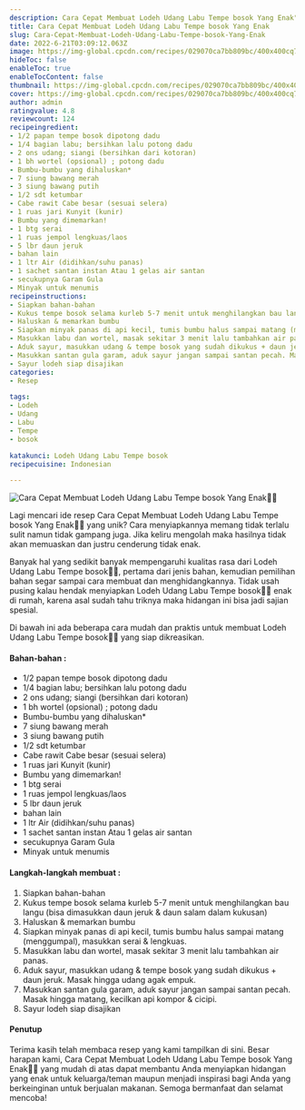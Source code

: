 ```yaml
---
description: Cara Cepat Membuat Lodeh Udang Labu Tempe bosok Yang Enak"
title: Cara Cepat Membuat Lodeh Udang Labu Tempe bosok Yang Enak
slug: Cara-Cepat-Membuat-Lodeh-Udang-Labu-Tempe-bosok-Yang-Enak
date: 2022-6-21T03:09:12.063Z
image: https://img-global.cpcdn.com/recipes/029070ca7bb809bc/400x400cq70/photo.jpg
hideToc: false
enableToc: true
enableTocContent: false
thumbnail: https://img-global.cpcdn.com/recipes/029070ca7bb809bc/400x400cq70/photo.jpg
cover: https://img-global.cpcdn.com/recipes/029070ca7bb809bc/400x400cq70/photo.jpg
author: admin
ratingvalue: 4.8
reviewcount: 124
recipeingredient:
- 1/2 papan tempe bosok dipotong dadu
- 1/4 bagian labu; bersihkan lalu potong dadu
- 2 ons udang; siangi (bersihkan dari kotoran)
- 1 bh wortel (opsional) ; potong dadu
- Bumbu-bumbu yang dihaluskan*
- 7 siung bawang merah
- 3 siung bawang putih
- 1/2 sdt ketumbar
- Cabe rawit Cabe besar (sesuai selera)
- 1 ruas jari Kunyit (kunir)
- Bumbu yang dimemarkan!
- 1 btg serai
- 1 ruas jempol lengkuas/laos
- 5 lbr daun jeruk
- bahan lain
- 1 ltr Air (didihkan/suhu panas)
- 1 sachet santan instan Atau 1 gelas air santan
- secukupnya Garam Gula
- Minyak untuk menumis
recipeinstructions:
- Siapkan bahan-bahan
- Kukus tempe bosok selama kurleb 5-7 menit untuk menghilangkan bau langu (bisa dimasukkan daun jeruk & daun salam dalam kukusan)
- Haluskan & memarkan bumbu
- Siapkan minyak panas di api kecil, tumis bumbu halus sampai matang (menggumpal), masukkan serai & lengkuas.
- Masukkan labu dan wortel, masak sekitar 3 menit lalu tambahkan air panas.
- Aduk sayur, masukkan udang & tempe bosok yang sudah dikukus + daun jeruk. Masak hingga udang agak empuk.
- Masukkan santan gula garam, aduk sayur jangan sampai santan pecah. Masak hingga matang, kecilkan api kompor & cicipi.
- Sayur lodeh siap disajikan
categories:
- Resep

tags:
- Lodeh
- Udang
- Labu
- Tempe
- bosok

katakunci: Lodeh Udang Labu Tempe bosok
recipecuisine: Indonesian

---
```


![Cara Cepat Membuat Lodeh Udang Labu Tempe bosok Yang Enak👩‍🍳](https://img-global.cpcdn.com/recipes/029070ca7bb809bc/400x400cq70/photo.jpg)

Lagi mencari ide resep Cara Cepat Membuat Lodeh Udang Labu Tempe bosok Yang Enak👩‍🍳 yang unik? Cara menyiapkannya memang tidak terlalu sulit namun tidak gampang juga. Jika keliru mengolah maka hasilnya tidak akan memuaskan dan justru cenderung tidak enak.

Banyak hal yang sedikit banyak mempengaruhi kualitas rasa dari Lodeh Udang Labu Tempe bosok👩‍🍳, pertama dari jenis bahan, kemudian pemilihan bahan segar sampai cara membuat dan menghidangkannya. Tidak usah pusing kalau hendak menyiapkan Lodeh Udang Labu Tempe bosok👩‍🍳 enak di rumah, karena asal sudah tahu triknya maka hidangan ini bisa jadi sajian spesial.

Di bawah ini ada beberapa cara mudah dan praktis untuk membuat Lodeh Udang Labu Tempe bosok👩‍🍳 yang siap dikreasikan.

<!--inarticleads1-->

#### Bahan-bahan :

- 1/2 papan tempe bosok dipotong dadu
- 1/4 bagian labu; bersihkan lalu potong dadu
- 2 ons udang; siangi (bersihkan dari kotoran)
- 1 bh wortel (opsional) ; potong dadu
- Bumbu-bumbu yang dihaluskan*
- 7 siung bawang merah
- 3 siung bawang putih
- 1/2 sdt ketumbar
- Cabe rawit Cabe besar (sesuai selera)
- 1 ruas jari Kunyit (kunir)
- Bumbu yang dimemarkan!
- 1 btg serai
- 1 ruas jempol lengkuas/laos
- 5 lbr daun jeruk
- bahan lain
- 1 ltr Air (didihkan/suhu panas)
- 1 sachet santan instan Atau 1 gelas air santan
- secukupnya Garam Gula
- Minyak untuk menumis

<!--inarticleads2-->

#### Langkah-langkah membuat :

1. Siapkan bahan-bahan
1. Kukus tempe bosok selama kurleb 5-7 menit untuk menghilangkan bau langu (bisa dimasukkan daun jeruk & daun salam dalam kukusan)
1. Haluskan & memarkan bumbu
1. Siapkan minyak panas di api kecil, tumis bumbu halus sampai matang (menggumpal), masukkan serai & lengkuas.
1. Masukkan labu dan wortel, masak sekitar 3 menit lalu tambahkan air panas.
1. Aduk sayur, masukkan udang & tempe bosok yang sudah dikukus + daun jeruk. Masak hingga udang agak empuk.
1. Masukkan santan gula garam, aduk sayur jangan sampai santan pecah. Masak hingga matang, kecilkan api kompor & cicipi.
1. Sayur lodeh siap disajikan

#### Penutup

Terima kasih telah membaca resep yang kami tampilkan di sini. Besar harapan kami, Cara Cepat Membuat Lodeh Udang Labu Tempe bosok Yang Enak👩‍🍳 yang mudah di atas dapat membantu Anda menyiapkan hidangan yang enak untuk keluarga/teman maupun menjadi inspirasi bagi Anda yang berkeinginan untuk berjualan makanan. Semoga bermanfaat dan selamat mencoba!
